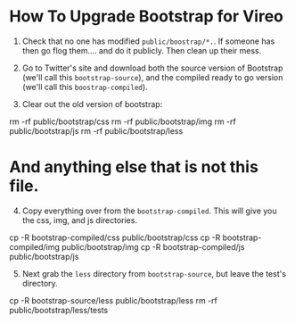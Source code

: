 
How To Upgrade Bootstrap for Vireo
==================================

1. Check that no one has modified `public/boostrap/*.`. If someone has then go flog 
   them.... and do it publicly. Then clean up their mess.

2. Go to Twitter's site and download both the source version of Bootstrap (we'll call 
   this `bootstrap-source`), and the compiled ready to go version (we'll call this 
   `boostrap-compiled`).

3. Clear out the old version of bootstrap:

  rm -rf public/bootstrap/css
  rm -rf public/bootstrap/img
  rm -rf public/bootstrap/js
  rm -rf public/bootstrap/less
  # And anything else that is not this file.
  
4. Copy everything over from the `bootstrap-compiled`. This will give you the css, img, and js directories.

  cp -R bootstrap-compiled/css   public/bootstrap/css
  cp -R bootstrap-compiled/img   public/bootstrap/img
  cp -R bootstrap-compiled/js    public/bootstrap/js

5. Next grab the `less` directory from `bootstrap-source`, but leave the test's directory.

  cp -R bootstrap-source/less   public/bootstrap/less
  rm -rf public/bootstrap/less/tests